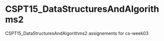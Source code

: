 # CSPT15_DataStructuresAndAlgorithms2
CSPT15_DataStructuresAndAlgorithms2 assignements for cs-week03
